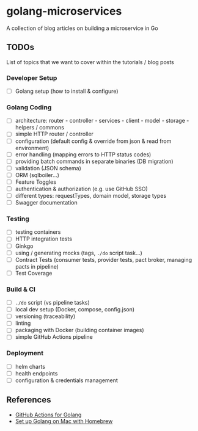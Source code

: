 # golang-microservices

A collection of blog articles on building a microservice in Go

## TODOs

List of topics that we want to cover within the tutorials / blog posts

### Developer Setup

- [ ] Golang setup (how to install & configure)

### Golang Coding

- [ ] architecture: router - controller - services - client - model - storage - helpers / commons
- [ ] simple HTTP router / controller
- [ ] configuration (default config & override from json & read from environment)
- [ ] error handling (mapping errors to HTTP status codes)
- [ ] providing batch commands in separate binaries (DB migration)
- [ ] validation (JSON schema)
- [ ] ORM (sqlboiler...)
- [ ] Feature Toggles
- [ ] authentication & authorization (e.g. use GitHub SSO)
- [ ] different types: requestTypes, domain model, storage types
- [ ] Swagger documentation

### Testing

- [ ] testing containers
- [ ] HTTP integration tests
- [ ] Ginkgo
- [ ] using / generating mocks (tags, `./do` script task...)
- [ ] Contract Tests (consumer tests, provider tests, pact broker, managing pacts in pipeline)
- [ ] Test Coverage

### Build & CI

- [ ] `./do` script (vs pipeline tasks)
- [ ] local dev setup (Docker, compose, config.json)
- [ ] versioning (traceability)
- [ ] linting
- [ ] packaging with Docker (building container images)
- [ ] simple GitHub Actions pipeline

### Deployment

- [ ] helm charts
- [ ] health endpoints
- [ ] configuration & credentials management

## References

* [GitHub Actions for Golang](https://github.com/mvdan/github-actions-golang)
* [Set up Golang on Mac with Homebrew](https://jimkang.medium.com/install-go-on-mac-with-homebrew-5fa421fc55f5)
